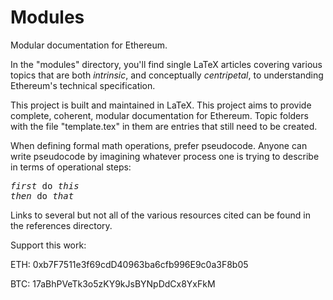 # Modules

Modular documentation for Ethereum. 

In the "modules" directory, you'll find single LaTeX articles covering various topics that are both *intrinsic*, and conceptually *centripetal*, to understanding Ethereum's technical specification. 

This project is built and maintained in LaTeX. This project aims to provide complete, coherent, modular documentation for Ethereum. Topic folders with the file "template.tex" in them are entries that still need to be created. 

When defining formal math operations, prefer pseudocode. Anyone can write pseudocode by imagining whatever process one is trying to describe in terms of operational steps: 

<pre>
<i>first</i> do <i>this</i>
<i>then</i> do <i>that</i>
</pre>

Links to several but not all of the various resources cited can be found in the references directory.

Support this work: 

ETH: 0xb7F7511e3f69cdD40963ba6cfb996E9c0a3F8b05

BTC: 17aBhPVeTk3o5zKY9kJsBYNpDdCx8YxFkM
